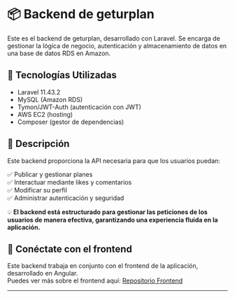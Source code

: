 # 📦 Backend de geturplan

Este es el backend de geturplan, desarrollado con Laravel. Se encarga de gestionar la lógica de negocio, autenticación y almacenamiento de datos en una base de datos RDS en Amazon.

## 🚀 Tecnologías Utilizadas

- Laravel 11.43.2
- MySQL (Amazon RDS)
- Tymon/JWT-Auth (autenticación con JWT)
- AWS EC2 (hosting)
- Composer (gestor de dependencias)

## 📌 Descripción

Este backend proporciona la API necesaria para que los usuarios puedan:

✅ Publicar y gestionar planes  
✅ Interactuar mediante likes y comentarios  
✅ Modificar su perfil  
✅ Administrar autenticación y seguridad  

💡 **El backend está estructurado para gestionar las peticiones de los usuarios de manera efectiva, garantizando una experiencia fluida en la aplicación.**

## 🔗 Conéctate con el frontend

Este backend trabaja en conjunto con el frontend de la aplicación, desarrollado en Angular.  
Puedes ver más sobre el frontend aquí: [Repositorio Frontend](https://github.com/alexcandela/geturplanfrontend)

---
